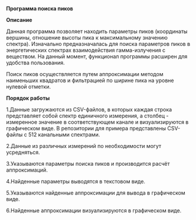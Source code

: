 **Программа поиска пиков**

**Описание**

Данная программа позволяет находить параметры пиков (координаты вершины,  отношение высоты пика к максимальному значению спектра).  Изначально предназначалась для поиска параметров пиков в энергетических спектрах взаимодействия гамма-излучения с веществом. На данный момент, функционал программы расширен для удобства пользования.  

Поиск пиков осуществляется путем аппроксимации методом наименьших квадратов и фильтрацией по ширине пика на уровне нулевой отметки. 

**Порядок работы**

1.Данные загружаются из CSV-файлов, в которых каждая строка представляет собой спектр единичного измерения, а столбец - измеренное значение в соответствующем канале и визуализируются в графическом виде. В репозитории для примера представлены CSV-файлы с 512 канальными спектрами. 

2.Данные из различных измерений по необходимости могут усредняться.

3.Указываются параметры поиска пиков и производится расчёт аппроксимаций.

4.Найденные параметры выводятся в текстовом виде.

5.Указываются найденные аппроксимации для вывода в графическом виде.

6.Найденные аппроксимации визуализируются в графическом виде.
